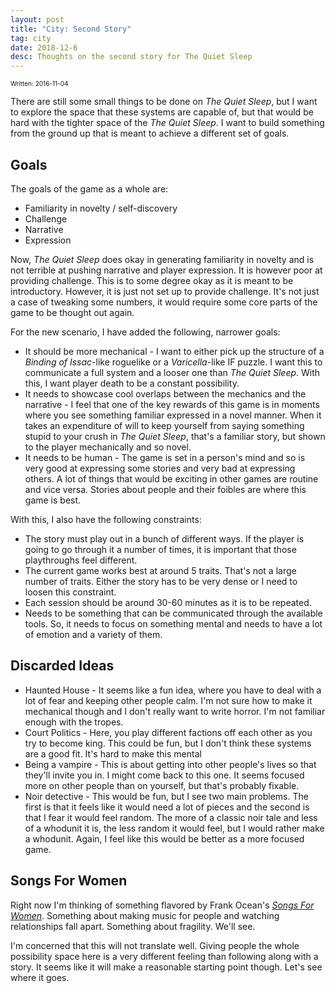 ```yaml
---
layout: post
title: "City: Second Story"
tag: city
date: 2018-12-6
desc: Thoughts on the second story for The Quiet Sleep
---
```


<p style="font-size:10px">Written: 2016-11-04


There are still some small things to be done on *The Quiet Sleep*, but I want to explore the space that these systems are capable of, but that would be hard with the tighter space of the *The Quiet Sleep*. I want to build something from the ground up that is meant to achieve a different set of goals.

## Goals

The goals of the game as a whole are:
- Familiarity in novelty / self-discovery
- Challenge
- Narrative
- Expression



Now, *The Quiet Sleep* does okay in generating familiarity in novelty and is not terrible at pushing narrative and player expression. It is however poor at providing challenge. This is to some degree okay as it is meant to be introductory. However, it is just not set up to provide challenge. It's not just a case of tweaking some numbers, it would require some core parts of the game to be thought out again.


For the new scenario, I have added the following, narrower goals:
- It should be more mechanical - I want to either pick up the structure of a *Binding of Issac*-like roguelike or a *Varicella*-like IF puzzle. I want this to communicate a full system and a looser one than *The Quiet Sleep*. With this, I want player death to be a constant possibility.
- It needs to showcase cool overlaps between the mechanics and the narrative - I feel that one of the key rewards of this game is in moments where you see something familiar expressed in a novel manner. When it takes an expenditure of will to keep yourself from saying something stupid to your crush in *The Quiet Sleep*, that's a familiar story, but shown to the player mechanically and so novel.
- It needs to be human - The game is set in a person's mind and so is very good at expressing some stories and very bad at expressing others. A lot of things that would be exciting in other games are routine and vice versa. Stories about people and their foibles are where this game is best.



With this, I also have the following constraints:
- The story must play out in a bunch of different ways. If the player is going to go through it a number of times, it is important that those playthroughs feel different.
- The current game works best at around 5 traits. That's not a large number of traits. Either the story has to be very dense or I need to loosen this constraint.
- Each session should be around 30-60 minutes as it is to be repeated.
- Needs to be something that can be communicated through the available tools. So, it needs to focus on something mental and needs to have a lot of emotion and a variety of them.


## Discarded Ideas
- Haunted House - It seems like a fun idea, where you have to deal with a lot of fear and keeping other people calm. I'm not sure how to make it mechanical though and I don't really want to write horror. I'm not familiar enough with the tropes.
- Court Politics - Here, you play different factions off each other as you try to become king. This could be fun, but I don't think these systems are a good fit. It's hard to make this mental
- Being a vampire - This is about getting into other people's lives so that they'll invite you in. I might come back to this one. It seems focused more on other people than on yourself, but that's probably fixable.
- Noir detective - This would be fun, but I see two main problems. The first is that it feels like it would need a lot of pieces and the second is that I fear it would feel random. The more of a classic noir tale and less of a whodunit it is, the less random it would feel, but I would rather make a whodunit. Again, I feel like this would be better as a more focused game.


## Songs For Women

Right now I'm thinking of something flavored by Frank Ocean's [*Songs For Women*](http://genius.com/Frank-ocean-songs-for-women-lyrics). Something about making music for people and watching relationships fall apart. Something about fragility. We'll see.


I'm concerned that this will not translate well. Giving people the whole possibility space here is a very different feeling than following along with a story. It seems like it will make a reasonable starting point though. Let's see where it goes.

